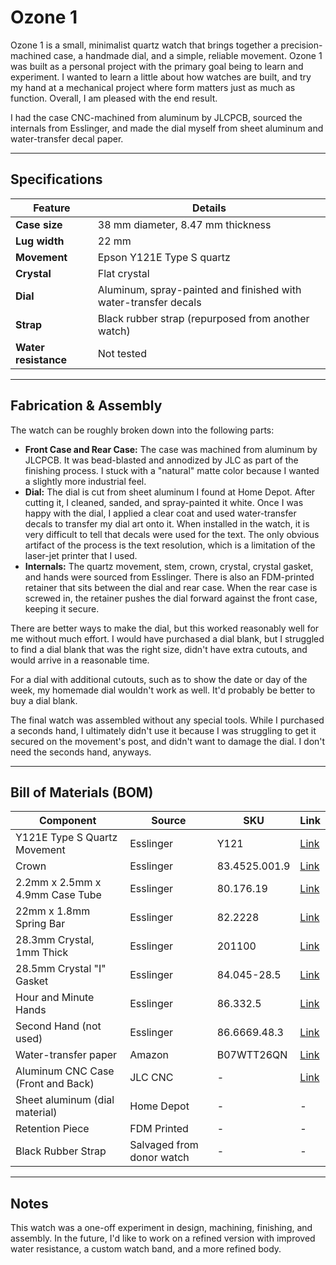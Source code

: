 # Ozone 1

Ozone 1 is a small, minimalist quartz watch that brings together a precision-machined case, a handmade dial, and a simple, reliable movement. Ozone 1 was built as a personal project with the primary goal being to learn and experiment. I wanted to learn a little about how watches are built, and try my hand at a mechanical project where form matters just as much as function. Overall, I am pleased with the end result.

I had the case CNC-machined from aluminum by JLCPCB, sourced the internals from Esslinger, and made the dial myself from sheet aluminum and water-transfer decal paper.

---

## Specifications

| Feature         | Details                                             |
|------------------|-----------------------------------------------------|
| **Case size**    | 38 mm diameter,  8.47 mm thickness                  |
| **Lug width**    | 22 mm                                               |
| **Movement**     | Epson Y121E Type S quartz                           |
| **Crystal**      | Flat crystal                                        |
| **Dial**         | Aluminum, spray-painted and finished with water-transfer decals |
| **Strap**        | Black rubber strap (repurposed from another watch) |
| **Water resistance** | Not tested                                     |

---

## Fabrication & Assembly

The watch can be roughly broken down into the following parts:
- **Front Case and Rear Case:** The case was machined from aluminum by JLCPCB. It was bead-blasted and annodized by JLC as part of the finishing process. I stuck with a "natural" matte color because I wanted a slightly more industrial feel. 
- **Dial:** The dial is cut from sheet aluminum I found at Home Depot. After cutting it, I cleaned, sanded, and spray-painted it white. Once I was happy with the dial, I applied a clear coat and used water-transfer decals to transfer my dial art onto it. When installed in the watch, it is very difficult to tell that decals were used for the text. The only obvious artifact of the process is the text resolution, which is a limitation of the laser-jet printer that I used. 
- **Internals:** The quartz movement, stem, crown, crystal, crystal gasket, and hands were sourced from Esslinger. There is also an FDM-printed retainer that sits between the dial and rear case. When the rear case is screwed in, the retainer pushes the dial forward against the front case, keeping it secure.

There are better ways to make the dial, but this worked reasonably well for me without much effort. I would have purchased a dial blank, but I struggled to find a dial blank that was the right size, didn't have extra cutouts, and would arrive in a reasonable time.

For a dial with additional cutouts, such as to show the date or day of the week, my homemade dial wouldn't work as well. It'd probably be better to buy a dial blank.

The final watch was assembled without any special tools. While I purchased a seconds hand, I ultimately didn't use it because I was struggling to get it secured on the movement's post, and didn't want to damage the dial. I don't need the seconds hand, anyways.

---

## Bill of Materials (BOM)

| Component | Source | SKU | Link |
|----------|--------|---|------|
| Y121E Type S Quartz Movement | Esslinger | Y121 | [Link](https://www.esslinger.com/epson-japan-3-hand-quartz-watch-movement-y121-overall-height-4-5mm/?searchid=13994275&search_query=Y121)
| Crown | Esslinger | 83.4525.001.9 | [Link](https://www.esslinger.com/watch-repair-waterproof-watch-crowns-with-basic-and-below-flush-posts/?searchid=13999798&search_query=83.4525.001.9)
| 2.2mm x 2.5mm x 4.9mm Case Tube | Esslinger | 80.176.19 | [Link](https://www.esslinger.com/watch-case-tube-waterproof-sold-per-piece/?searchid=13995157&search_query=80.176.19)
| 22mm x 1.8mm Spring Bar | Esslinger | 82.2228 | [Link](https://www.esslinger.com/watch-band-pin-1-80mm-regular-double-flanged-stainless-steel-spring-bars-package-of-10/?searchid=13995083&search_query=82.2228)
| 28.3mm Crystal, 1mm Thick | Esslinger | 201100 | [Link](https://www.esslinger.com/watch-crystal-flat-round-standard-mineral-glass-crystal-1mm-thick/?searchid=13994291&search_query=201100)
| 28.5mm Crystal "I" Gasket | Esslinger | 84.045-28.5 | [Link](https://www.esslinger.com/individual-hytrel-i-watch-gaskets-for-glass-crystals/?searchid=13994301&search_query=84.045-28.5)
| Hour and Minute Hands | Esslinger | 86.332.5 | [Link](https://www.esslinger.com/watch-hands-to-fit-minute-hand-hole-size-65mm-and-hour-hand-hole-size-1-10mm/?searchid=13994289&search_query=86.332.5)
| Second Hand (not used) | Esslinger | 86.6669.48.3 | [Link](https://www.esslinger.com/sweep-second-center-hands-for-watches-hole-size-20mm/?searchid=13994285&search_query=86.6669.48.3)
| Water-transfer paper | Amazon | B07WTT26QN | [Link](https://www.amazon.com/dp/B07WTT26QN?ref_=ppx_hzsearch_conn_dt_b_fed_asin_title_1)
| Aluminum CNC Case (Front and Back) | JLC CNC | - | [Link](https://jlccnc.com/)
| Sheet aluminum (dial material) | Home Depot | - | - |
| Retention Piece | FDM Printed | - | - |
| Black Rubber Strap | Salvaged from donor watch | - | - |


---

## Notes

This watch was a one-off experiment in design, machining, finishing, and assembly. In the future, I'd like to work on a refined version with improved water resistance, a custom watch band, and a more refined body.
